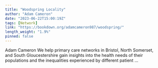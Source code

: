 ```yaml
---
title: "Woodspring Locality"
author: "Adam Cameron"
date: "2023-06-22T15:00:19Z"
tags: [Network]
link: "https://bookdown.org/adamcameron987/woodspring/"
length_weight: "1.9%"
pinned: false
---
```


Adam Cameron We help primary care networks in Bristol, North Somerset, and South Gloucestershire gain insights into the health needs of their populations and the inequalities experienced by different patient ...
